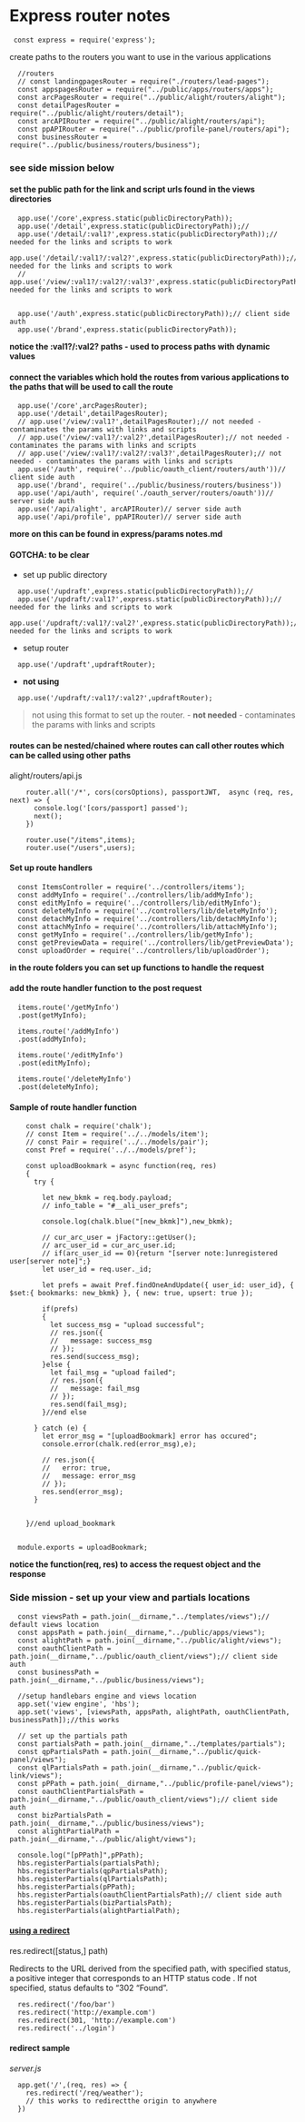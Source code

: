 # Express router notes

 ```
  const express = require('express');
 ```

create paths to the routers you want to use in the various applications
```
  //routers
  // const landingpagesRouter = require("./routers/lead-pages");
  const appspagesRouter = require("../public/apps/routers/apps");
  const arcPagesRouter = require("../public/alight/routers/alight");
  const detailPagesRouter = require("../public/alight/routers/detail");
  const arcAPIRouter = require("../public/alight/routers/api");
  const ppAPIRouter = require("../public/profile-panel/routers/api");
  const businessRouter = require("../public/business/routers/business");
```

### see side mission below

#### set the public path for the link and script urls found in the views directories
```
  app.use('/core',express.static(publicDirectoryPath));
  app.use('/detail',express.static(publicDirectoryPath));//
  app.use('/detail/:val1?',express.static(publicDirectoryPath));// needed for the links and scripts to work
  app.use('/detail/:val1?/:val2?',express.static(publicDirectoryPath));// needed for the links and scripts to work
  // app.use('/view/:val1?/:val2?/:val3?',express.static(publicDirectoryPath));// needed for the links and scripts to work


  app.use('/auth',express.static(publicDirectoryPath));// client side auth
  app.use('/brand',express.static(publicDirectoryPath));
```
**notice the :val1?/:val2? paths - used to process paths with dynamic values**


#### connect the variables which hold the routes from various applications to the paths that will be used to call the route
```
  app.use('/core',arcPagesRouter);
  app.use('/detail',detailPagesRouter);
  // app.use('/view/:val1?',detailPagesRouter);// not needed - contaminates the params with links and scripts
  // app.use('/view/:val1?/:val2?',detailPagesRouter);// not needed - contaminates the params with links and scripts
  // app.use('/view/:val1?/:val2?/:val3?',detailPagesRouter);// not needed - contaminates the params with links and scripts
  app.use('/auth', require('../public/oauth_client/routers/auth'))// client side auth
  app.use('/brand', require('../public/business/routers/business'))
  app.use('/api/auth', require('./oauth_server/routers/oauth'))// server side auth
  app.use('/api/alight', arcAPIRouter)// server side auth
  app.use('/api/profile', ppAPIRouter)// server side auth
```
**more on this can be found in express/params notes.md**

#### GOTCHA: to be clear

- set up public directory
```
  app.use('/updraft',express.static(publicDirectoryPath));//
  app.use('/updraft/:val1?',express.static(publicDirectoryPath));// needed for the links and scripts to work
  app.use('/updraft/:val1?/:val2?',express.static(publicDirectoryPath));// needed for the links and scripts to work
```

- setup router
```
  app.use('/updraft',updraftRouter);
```

- **not using**
```
  app.use('/updraft/:val1?/:val2?',updraftRouter);
```
> not using this format to set up the router. -  **not needed** - contaminates the params with links and scripts

#### routes can be nested/chained where routes can call other routes which can be called using other paths
alight/routers/api.js
```
    router.all('/*', cors(corsOptions), passportJWT,  async (req, res, next) => {
      console.log('[cors/passport] passed');
      next();
    })

    router.use("/items",items);
    router.use("/users",users);
```


#### Set up route handlers
```
  const ItemsController = require('../controllers/items');
  const addMyInfo = require('../controllers/lib/addMyInfo');
  const editMyInfo = require('../controllers/lib/editMyInfo');
  const deleteMyInfo = require('../controllers/lib/deleteMyInfo');
  const detachMyInfo = require('../controllers/lib/detachMyInfo');
  const attachMyInfo = require('../controllers/lib/attachMyInfo');
  const getMyInfo = require('../controllers/lib/getMyInfo');
  const getPreviewData = require('../controllers/lib/getPreviewData');
  const uploadOrder = require('../controllers/lib/uploadOrder');
```
**in the route folders you can set up functions to handle the request**

#### add the route handler function to the post request
```
  items.route('/getMyInfo')
  .post(getMyInfo);

  items.route('/addMyInfo')
  .post(addMyInfo);

  items.route('/editMyInfo')
  .post(editMyInfo);

  items.route('/deleteMyInfo')
  .post(deleteMyInfo);
```

#### Sample of route handler function
```
    const chalk = require('chalk');
    // const Item = require('../../models/item');
    // const Pair = require('../../models/pair');
    const Pref = require('../../models/pref');

    const uploadBookmark = async function(req, res)
    {
      try {

        let new_bkmk = req.body.payload;
        // info_table = "#__ali_user_prefs";

        console.log(chalk.blue("[new_bkmk]"),new_bkmk);

        // cur_arc_user = jFactory::getUser();
        // arc_user_id = cur_arc_user.id;
        // if(arc_user_id == 0){return "[server note:]unregistered user[server note]";}
        let user_id = req.user._id;

        let prefs = await Pref.findOneAndUpdate({ user_id: user_id}, { $set:{ bookmarks: new_bkmk} }, { new: true, upsert: true });

        if(prefs)
        {
          let success_msg = "upload successful";
          // res.json({
          //   message: success_msg
          // });
          res.send(success_msg);
        }else {
          let fail_msg = "upload failed";
          // res.json({
          //   message: fail_msg
          // });
          res.send(fail_msg);
        }//end else

      } catch (e) {
        let error_msg = "[uploadBookmark] error has occured";
        console.error(chalk.red(error_msg),e);

        // res.json({
        //   error: true,
        //   message: error_msg
        // });
        res.send(error_msg);
      }


    }//end upload_bookmark


  module.exports = uploadBookmark;
```
**notice the function(req, res) to access the request object and the response**













### Side mission - set up your view and partials locations
```
  const viewsPath = path.join(__dirname,"../templates/views");// default views location
  const appsPath = path.join(__dirname,"../public/apps/views");
  const alightPath = path.join(__dirname,"../public/alight/views");
  const oauthClientPath = path.join(__dirname,"../public/oauth_client/views");// client side auth
  const businessPath = path.join(__dirname,"../public/business/views");

  //setup handlebars engine and views location
  app.set('view engine', 'hbs');
  app.set('views', [viewsPath, appsPath, alightPath, oauthClientPath, businessPath]);//this works

  // set up the partials path
  const partialsPath = path.join(__dirname,"../templates/partials");
  const qpPartialsPath = path.join(__dirname,"../public/quick-panel/views");
  const qlPartialsPath = path.join(__dirname,"../public/quick-link/views");
  const pPPath = path.join(__dirname,"../public/profile-panel/views");
  const oauthClientPartialsPath = path.join(__dirname,"../public/oauth_client/views");// client side auth
  const bizPartialsPath = path.join(__dirname,"../public/business/views");
  const alightPartialPath = path.join(__dirname,"../public/alight/views");

  console.log("[pPPath]",pPPath);
  hbs.registerPartials(partialsPath);
  hbs.registerPartials(qpPartialsPath);
  hbs.registerPartials(qlPartialsPath);
  hbs.registerPartials(pPPath);
  hbs.registerPartials(oauthClientPartialsPath);// client side auth
  hbs.registerPartials(bizPartialsPath);
  hbs.registerPartials(alightPartialPath);
```

#### [using a redirect](http://expressjs.com/en/api.html#res.redirect)

res.redirect([status,] path)

Redirects to the URL derived from the specified path, with specified status, a positive integer that corresponds to an HTTP status code . If not specified, status defaults to “302 “Found”.

```
  res.redirect('/foo/bar')
  res.redirect('http://example.com')
  res.redirect(301, 'http://example.com')
  res.redirect('../login')
```

#### redirect sample

_server.js_

```
  app.get('/',(req, res) => {
    res.redirect('/req/weather');
    // this works to redirectthe origin to anywhere
  })
```
